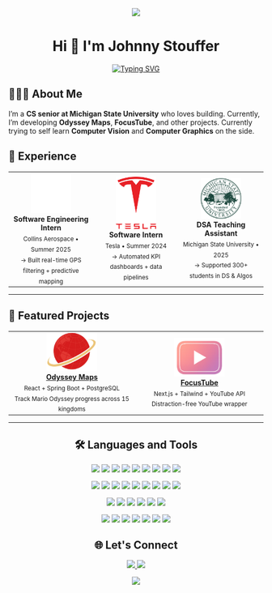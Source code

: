 <p align="center">
  <img src="https://capsule-render.vercel.app/api?type=waving&color=gradient&height=100&section=header"/>
</p>

<h1 align="center">Hi 👋  I'm Johnny Stouffer</h1>

<p align="center">
  <a href="https://git.io/typing-svg">
    <img src="https://readme-typing-svg.demolab.com?font=Fira+Code&pause=2000&color=0ef7b3&center=true&vCenter=true&width=600&lines=Prev.+Intern+%40+RTX+%2B+Tesla;CS+Senior+%40+MSU;DSA+TA+%40+MSU" alt="Typing SVG" />
  </a>
</p>


## 👨🏻‍💻 About Me  

I’m a **CS senior at Michigan State University** who loves building. Currently, I’m developing **Odyssey Maps**, **FocusTube**, and other projects. Currently trying to self learn **Computer Vision** and **Computer Graphics** on the side.


## 💼 Experience

<table>
  <tr>
    <td align="center" width="33%">
      <img src="./resources/rtxlogo.svg.png" width="80"/><br>
      <b>Software Engineering Intern</b><br>
      <sub>Collins Aerospace • Summer 2025</sub><br>
      <sub>→ Built real-time GPS filtering + predictive mapping</sub>
    </td>
    <td align="center" width="33%">
      <img src="./resources/teslalogo.svg.png" width="80"/><br>
      <b>Software Intern</b><br>
      <sub>Tesla • Summer 2024</sub><br>
      <sub>→ Automated KPI dashboards + data pipelines</sub>
    </td>
    <td align="center" width="33%">
      <img src="./resources/msulogo.svg.png" width="80"/><br>
      <b>DSA Teaching Assistant</b><br>
      <sub>Michigan State University • 2025</sub><br>
      <sub>→ Supported 300+ students in DS & Algos</sub>
    </td>
  </tr>
</table>

---

## 🚀 Featured Projects

<p align="center">
  <table>
    <tr>
      <td align="center" width="300">
        <a href="https://odysseymaps.com">
          <img src="./resources/omlogo.png" width="100" alt="Odyssey Maps Demo"/><br>
          <b>Odyssey Maps</b>
        </a><br>
        <sub>React + Spring Boot + PostgreSQL</sub><br>
        <sub>Track Mario Odyssey progress across 15 kingdoms</sub>
      </td>
      <td align="center" width="300">
        <a href="https://focus-youtube.vercel.app/">
          <img src="./resources/focus.svg.png" width="100" alt="FocusTube Demo"/><br>
          <b>FocusTube</b>
        </a><br>
        <sub>Next.js + Tailwind + YouTube API</sub><br>
        <sub>Distraction-free YouTube wrapper</sub>
      </td>
    </tr>
  </table>
</p>

---

<h2 align="center">🛠️ Languages and Tools</h2>

<p align="center">
  <!-- Languages -->
  <img src="https://img.shields.io/badge/Python-3776AB.svg?style=for-the-badge&logo=python&logoColor=white"/>
  <img src="https://img.shields.io/badge/C-00599C.svg?style=for-the-badge&logo=c&logoColor=white"/>
  <img src="https://img.shields.io/badge/C++-00599C.svg?style=for-the-badge&logo=cplusplus&logoColor=white"/>
  <img src="https://img.shields.io/badge/Java-007396.svg?style=for-the-badge&logo=java&logoColor=white"/>
  <img src="https://img.shields.io/badge/TypeScript-3178C6.svg?style=for-the-badge&logo=typescript&logoColor=white"/>
  <img src="https://img.shields.io/badge/JavaScript-F7DF1E.svg?style=for-the-badge&logo=javascript&logoColor=black"/>
  <img src="https://img.shields.io/badge/SQL-4479A1.svg?style=for-the-badge&logo=postgresql&logoColor=white"/>
  <img src="https://img.shields.io/badge/HTML5-E34F26.svg?style=for-the-badge&logo=html5&logoColor=white"/>
  <img src="https://img.shields.io/badge/CSS3-1572B6.svg?style=for-the-badge&logo=css3&logoColor=white"/>
</p>

<p align="center">
  <!-- Frameworks -->
  <img src="https://img.shields.io/badge/React-61DAFB.svg?style=for-the-badge&logo=react&logoColor=black"/>
  <img src="https://img.shields.io/badge/Next.js-000000.svg?style=for-the-badge&logo=next.js&logoColor=white"/>
  <img src="https://img.shields.io/badge/Node.js-339933.svg?style=for-the-badge&logo=nodedotjs&logoColor=white"/>
  <img src="https://img.shields.io/badge/Spring%20Boot-6DB33F.svg?style=for-the-badge&logo=springboot&logoColor=white"/>
  <img src="https://img.shields.io/badge/Flask-000000.svg?style=for-the-badge&logo=flask&logoColor=white"/>
  <img src="https://img.shields.io/badge/Django-092E20.svg?style=for-the-badge&logo=django&logoColor=white"/>
  <img src="https://img.shields.io/badge/React%20Native-61DAFB.svg?style=for-the-badge&logo=react&logoColor=black"/>
  <img src="https://img.shields.io/badge/Firebase-FFCA28.svg?style=for-the-badge&logo=firebase&logoColor=black"/>
  <img src="https://img.shields.io/badge/Qt-41CD52.svg?style=for-the-badge&logo=qt&logoColor=white"/>
</p>

<p align="center">
  <!-- Tools -->
  <img src="https://img.shields.io/badge/Docker-2496ED.svg?style=for-the-badge&logo=docker&logoColor=white"/>
  <img src="https://img.shields.io/badge/Git-F05032.svg?style=for-the-badge&logo=git&logoColor=white"/>
  <img src="https://img.shields.io/badge/GCP-4285F4.svg?style=for-the-badge&logo=googlecloud&logoColor=white"/>
  <img src="https://img.shields.io/badge/Linux-FCC624.svg?style=for-the-badge&logo=linux&logoColor=black"/>
  <img src="https://img.shields.io/badge/Android%20Studio-3DDC84.svg?style=for-the-badge&logo=androidstudio&logoColor=white"/>
  <img src="https://img.shields.io/badge/Subversion-809CC9.svg?style=for-the-badge&logo=subversion&logoColor=white"/>
</p>

<p align="center">
  <!-- ML & Data -->
  <img src="https://img.shields.io/badge/PyTorch-EE4C2C.svg?style=for-the-badge&logo=pytorch&logoColor=white"/>
  <img src="https://img.shields.io/badge/Scikit--learn-F7931E.svg?style=for-the-badge&logo=scikitlearn&logoColor=white"/>
  <img src="https://img.shields.io/badge/Pandas-150458.svg?style=for-the-badge&logo=pandas&logoColor=white"/>
  <img src="https://img.shields.io/badge/NumPy-013243.svg?style=for-the-badge&logo=numpy&logoColor=white"/>
  <img src="https://img.shields.io/badge/Polars-5A5A5A.svg?style=for-the-badge&logo=polars&logoColor=white"/>
  <img src="https://img.shields.io/badge/Matplotlib-11557c.svg?style=for-the-badge&logo=plotly&logoColor=white"/>
  <img src="https://img.shields.io/badge/BeautifulSoup-3776AB.svg?style=for-the-badge&logo=python&logoColor=white"/>
</p>


<h2 align="center">🌐 Let's Connect</h2>

<p align="center">
  <a href="https://linkedin.com/in/johnny-stouffer">
    <img src="https://img.shields.io/badge/LinkedIn-0A66C2.svg?&style=for-the-badge&logo=linkedin&logoColor=white" />
  </a>
  <a href="https://github.com/johnnystouffer">
    <img src="https://img.shields.io/badge/GitHub-181717.svg?&style=for-the-badge&logo=github&logoColor=white" />
  </a>
</p>

<p align="center">
  <img src="https://capsule-render.vercel.app/api?type=waving&color=gradient&height=100&section=footer"/>
</p>
